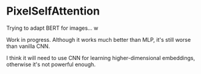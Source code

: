 # PixelSelfAttention
Trying to adapt BERT for images... w

Work in progress. Although it works much better than MLP, it's still worse than vanilla CNN.

I think it will need to use CNN for learning higher-dimensional embeddings, otherwise it's not powerful enough.
